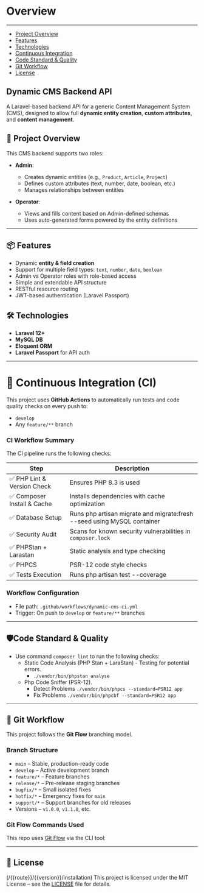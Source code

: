 # Overview

---

- [Project Overview](#project-overview)
- [Features](#features)
- [Technologies](#Technologies)
- [Continuous Integration](#ci-pipline)
- [️Code Standard & Quality](#standard-quality)
- [Git Workflow](#git-flow)
- [License](#License)

<a name="section-1"></a>
## Dynamic CMS Backend API

A Laravel-based backend API for a generic Content Management System (CMS), designed to allow full **dynamic entity creation**, **custom attributes**, and **content management**.

<a name="project-overview"></a>
## 🧠 Project Overview

This CMS backend supports two roles:

- **Admin**:
    - Creates dynamic entities (e.g., `Product`, `Article`, `Project`)
    - Defines custom attributes (text, number, date, boolean, etc.)
    - Manages relationships between entities

- **Operator**:
    - Views and fills content based on Admin-defined schemas
    - Uses auto-generated forms powered by the entity definitions

---

<a name="features"></a>
## 📦 Features

- Dynamic **entity & field creation**
- Support for multiple field types: `text`, `number`, `date`, `boolean`
- Admin vs Operator roles with role-based access
- Simple and extendable API structure
- RESTful resource routing
- JWT-based authentication (Laravel Passport)

<a name="Technologies"></a>
## 🛠️ Technologies

- **Laravel 12+**
- **MySQL DB**
- **Eloquent ORM**
- **Laravel Passport** for API auth

---

<a name="ci-pipline"></a>
# 🧪 Continuous Integration (CI)

This project uses **GitHub Actions** to automatically run tests and code quality checks on every push to:

- `develop`
- Any `feature/**` branch

### CI Workflow Summary

The CI pipeline runs the following checks:

| Step                           | Description                                                 |
|--------------------------------|-------------------------------------------------------------|
| ✅ PHP Lint & Version Check     | Ensures PHP 8.3 is used                                     |
| ✅ Composer Install & Cache     | Installs dependencies with cache optimization               |
| ✅ Database Setup               | Runs php artisan migrate and migrate:fresh --seed using MySQL container                  |
| ✅ Security Audit             | Scans for known security vulnerabilities in `composer.lock` |
| ✅ PHPStan + Larastan           | Static analysis and type checking                           |
| ✅ PHPCS                        | PSR-12 code style checks                                    |
| ✅ Tests Execution              | Runs php artisan test --coverage                                       |

### Workflow Configuration

- File path: `.github/workflows/dynamic-cms-ci.yml`
- Trigger: On push to `develop` or `feature/**` branches

---

<a name="standard-quality"></a>
## 🛡️Code Standard & Quality
- Use command `composer lint` to run the following checks:
    - Static Code Analysis (PHP Stan + LaraStan) - Testing for potential errors.
        - `./vendor/bin/phpstan analyse`
    - Php Code Sniffer (PSR-12).
        - Detect Problems `./vendor/bin/phpcs --standard=PSR12 app`
        - Fix Problems `./vendor/bin/phpcbf --standard=PSR12 app`

---

<a name="git-flow"></a>
## 🧱 Git Workflow

This project follows the **Git Flow** branching model.

### Branch Structure

- `main` – Stable, production-ready code
- `develop` – Active development branch
- `feature/*` – Feature branches
- `release/*` – Pre-release staging branches
- `bugfix/*` – Small isolated fixes
- `hotfix/*` – Emergency fixes for `main`
- `support/*` – Support branches for old releases
- Versions – `v1.0.0`, `v1.1.0`, etc.

### Git Flow Commands Used

This repo uses [Git Flow](https://nvie.com/posts/a-successful-git-branching-model/) via the CLI tool:

---

<a name="License"></a>
## 📃 License
(/{{route}}/{{version}}/installation)
This project is licensed under the MIT License – see the [LICENSE](/{{route}}/{{version}}/LICENSE) file for details.
